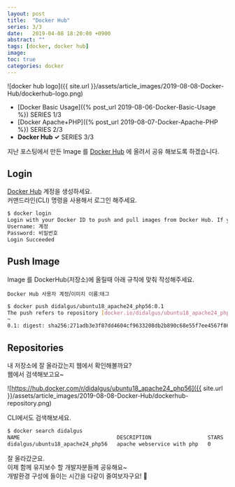 ```yaml
---
layout: post
title:  "Docker Hub"
series: 3/3
date:   2019-04-08 18:20:00 +0900
abstract: ""
tags: [docker, docker hub]
image:
toc: true
categories: docker
---
```


![docker hub logo]({{ site.url }}/assets/article_images/2019-08-08-Docker-Hub/dockerhub-logo.png)


* [Docker Basic Usage]({% post_url 2019-08-06-Docker-Basic-Usage %}) <span class="series">SERIES 1/3</span>
* [Docker Apache+PHP]({% post_url 2019-08-07-Docker-Apache-PHP %}) <span class="series">SERIES 2/3</span>
* **Docker Hub ✓**  <span class="series">SERIES 3/3</span>


지난 포스팅에서 만든 Image 를 [Docker Hub](https://hub.docker.com/) 에 올려서 공유 해보도록 하겠습니다.

## Login

[Docker Hub](https://hub.docker.com/) 계정을 생성하세요.  
커맨드라인(CLI) 명령을 사용해서 로그인 해주세요.  

```bash
$ docker login
Login with your Docker ID to push and pull images from Docker Hub. If you dont have a Docker ID, head over to https://hub.docker.com to create one.
Username: 계정
Password: 비밀번호
Login Succeeded
```


## Push Image

Image 를 DockerHub(저장소)에 올릴때 아래 규칙에 맞춰 작성해주세요.   

`Docker Hub 사용자 계정`/`이미지 이름`:`태그`

```bash
$ docker push didalgus/ubuntu18_apache24_php56:0.1
The push refers to repository [docker.io/didalgus/ubuntu18_apache24_php56]
~
0.1: digest: sha256:271adb3e3f87dd4604cf9633208db2b890c68e55f7ee4567f8615a281dc08630 size: 1778
```


## Repositories

내 저장소에 잘 올라갔는지 웹에서 확인해볼까요?  
웹에서 검색해보고요~

![https://hub.docker.com/r/didalgus/ubuntu18_apache24_php56]({{ site.url }}/assets/article_images/2019-08-08-Docker-Hub/dockerhub-repository.png)

CLI에서도 검색해보세요.

```bash
$ docker search didalgus
NAME                               DESCRIPTION                  STARS               OFFICIAL            AUTOMATED
didalgus/ubuntu18_apache24_php56   apache webservice with php   0                
```


잘 올라갔군요.  
이제 함께 유지보수 할 개발자분들께 공유해요~  
개발환경 구성에 들이는 시간을 다같이 줄여보자구요! :whale:
